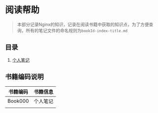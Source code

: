 # 阅读帮助
> 本部分记录Nginx的知识，记录在阅读书籍中获取的知识点，为了方便查询，所有的笔记文件的命名规则为`bookId-index-title.md`

## 目录
1. [个人笔记](./Book000-22-Directory.md)

## 书籍编码说明
|书籍编码|书籍信息|
|:------:|:------|
|Book000|个人笔记|
|||
